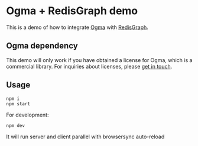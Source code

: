 # Ogma + RedisGraph demo
This is a demo of how to integrate [Ogma](https://doc.linkurio.us/ogma/latest/) with [RedisGraph](https://redisgraph.io).

## Ogma dependency
This demo will only work if you have obtained a license for Ogma, which is a commercial library.
For inquiries about licenses, please [get in touch](https://doc.linkurio.us/ogma/latest/download.html).

## Usage
```
npm i
npm start
```

For development:
```
npm dev
```

It will run server and client parallel with browsersync auto-reload
